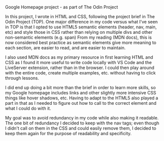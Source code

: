Google Homepage project - as part of The Odin Project

In this project, I wrote in HTML and CSS, following the project brief in The Odin Project (TOP). One major difference in my code versus what I've seen in TOP is that I opted to use HTML5 semantic elements (header, nav, main, etc) and style those in CSS rather than relying on multiple divs and other non-semantic elements (e.g. span) From my reading (MDN docs), this is now considered best practice as semantic elements give more meaning to each section, are easier to read, and are easier to maintain.

I also used MDN docs as my primary resource in first learning HTML and CSS as I found it more useful to write code locally with VS Code and the LiveServer extension, rather than in the browser. I could then play around with the entire code, create multiple examples, etc. without having to click through lessons.

I did end up doing a bit more than the brief in order to learn more skills, so my Google homepage includes links and other slightly more intensive CSS things like hover shadows, etc. Having to adapt to the HTML5 also played a part in that as I needed to figure out how to call to the correct element and what I could do with it. 

My goal was to avoid redundancy in my code while also making it readable. The one bit of redundancy I decided to keep with the nav tags; even though I didn't call on them in the CSS and could easily remove them, I decided to keep them again for the purpose of readability and specificity.
